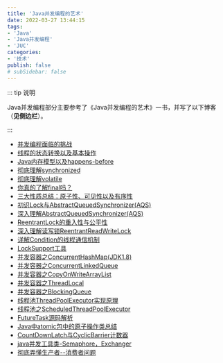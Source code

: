 ```yaml
---
title: 'Java并发编程的艺术'
date: 2022-03-27 13:44:15
tags:
- 'Java'
- 'Java并发编程'
- 'JUC'
categories:
- '技术'
publish: false
# subSidebar: false
---
```


::: tip 说明

Java并发编程部分主要参考了《Java并发编程的艺术》一书，并写了以下博客（**见侧边栏**）。

:::

* [并发编程面临的挑战](/Java/Java并发编程的艺术/01、并发编程面临的挑战 "并发编程面临的挑战")
* [线程的状态转换以及基本操作](/Java/Java并发编程的艺术/02、线程的状态转换以及基本操作 "线程的状态转换以及基本操作")
* [Java内存模型以及happens-before](/Java/Java并发编程的艺术/03、Java内存模型以及happens-before "Java内存模型以及happens-before")
* [彻底理解synchronized](/Java/Java并发编程的艺术/04、彻底理解synchronized "彻底理解synchronized")
* [彻底理解volatile](/Java/Java并发编程的艺术/05、彻底理解volatile "彻底理解volatile")
* [你真的了解final吗？](/Java/Java并发编程的艺术/06、你真的了解final吗？ "你真的了解final吗？")
* [三大性质总结：原子性、可见性以及有序性](/Java/Java并发编程的艺术/07、三大性质总结：原子性、可见性以及有序性 "三大性质总结：原子性、可见性以及有序性")
* [初识Lock与AbstractQueuedSynchronizer(AQS)](/Java/Java并发编程的艺术/08、初识Lock与AbstractQueuedSynchronizer-AQS "初识Lock与AbstractQueuedSynchronizer(AQS)")
* [深入理解AbstractQueuedSynchronizer(AQS)](/Java/Java并发编程的艺术/09、深入理解AbstractQueuedSynchronizer-AQS "深入理解AbstractQueuedSynchronizer(AQS)")
* [ReentrantLock的重入性与公平性](/Java/Java并发编程的艺术/10、ReentrantLock的重入性与公平性 "ReentrantLock的重入性与公平性")
* [深入理解读写锁ReentrantReadWriteLock](/Java/Java并发编程的艺术/11、深入理解读写锁ReentrantReadWriteLock "深入理解读写锁ReentrantReadWriteLock")
* [详解Condition的线程通信机制](/Java/Java并发编程的艺术/12、详解Condition的线程通信机制 "详解Condition的线程通信机制")
* [LockSupport工具](/Java/Java并发编程的艺术/13、LockSupport工具 "LockSupport工具")
* [并发容器之ConcurrentHashMap(JDK1.8)](/Java/Java并发编程的艺术/14、并发容器之ConcurrentHashMap-JDK1.8 "并发容器之ConcurrentHashMap(JDK1.8)")
* [并发容器之ConcurrentLinkedQueue](/Java/Java并发编程的艺术/15、并发容器之ConcurrentLinkedQueue "并发容器之ConcurrentLinkedQueue")
* [并发容器之CopyOnWriteArrayList](/Java/Java并发编程的艺术/16、并发容器之CopyOnWriteArrayList "并发容器之CopyOnWriteArrayList")
* [并发容器之ThreadLocal](/Java/Java并发编程的艺术/17、并发容器之ThreadLocal "并发容器之ThreadLocal")
* [并发容器之BlockingQueue](/Java/Java并发编程的艺术/18、并发容器之BlockingQueue "并发容器之BlockingQueue")
* [线程池ThreadPoolExecutor实现原理](/Java/Java并发编程的艺术/19、线程池ThreadPoolExecutor实现原理 "线程池ThreadPoolExecutor实现原理")
* [线程池之ScheduledThreadPoolExecutor](/Java/Java并发编程的艺术/20、线程池之ScheduledThreadPoolExecutor "线程池之ScheduledThreadPoolExecutor")
* [FutureTask源码解析](/Java/Java并发编程的艺术/21、FutureTask源码解析 "FutureTask源码解析")
* [Java中atomic包中的原子操作类总结](/Java/Java并发编程的艺术/22、Java中atomic包中的原子操作类总结 "Java中atomic包中的原子操作类总结")
* [CountDownLatch与CyclicBarrier计数器](/Java/Java并发编程的艺术/23、CountDownLatch与CyclicBarrier计数器 "CountDownLatch与CyclicBarrier计数器")
* [java并发工具类-Semaphore，Exchanger](/Java/Java并发编程的艺术/24、java并发工具类-Semaphore，Exchanger "java并发工具类-Semaphore，Exchanger")
* [彻底弄懂生产者--消费者问题](/Java/Java并发编程的艺术/25、彻底弄懂生产者--消费者问题 "彻底弄懂生产者--消费者问题")
